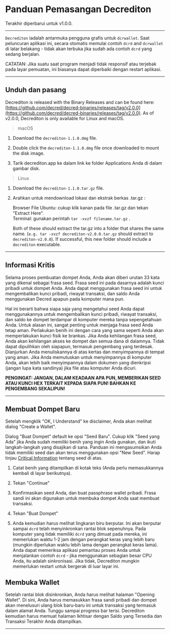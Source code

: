 # Panduan Pemasangan Decrediton 

Terakhir diperbarui untuk v1.0.0.

---

`Decrediton` iadalah antarmuka pengguna grafis untuk `dcrwallet`.  Saat peluncuran aplikasi ini, secara otomatis memulai contoh `dcrd` and `dcrwallet` di latar belakang - tidak akan terbuka jika sudah ada contoh `dcrd` yang sedang berjalan.

CATATAN: Jika suatu saat program menjadi tidak responsif atau terjebak pada layar pemuatan, ini biasanya dapat diperbaiki dengan restart aplikasi.

---

## Unduh dan pasang 

Decrediton is released with the Binary Releases and can be found here: [https://github.com/decred/decred-binaries/releases/tag/v2.0.0](https://github.com/decred/decred-binaries/releases/tag/v2.0.0). As of v2.0.0, Decrediton is only available for Linux and macOS.

> macOS

1. Download the `decrediton-1.1.0.dmg` file.

2. Double click the `decrediton-1.1.0.dmg` file once downloaded to mount the disk image.

3. Tarik decrediton.app ke dalam link ke folder Applications Anda di dalam gambar disk.

> Linux

1. Download the `decrediton-1.1.0.tar.gz` file.

2. Arahkan untuk mendownload lokasi dan ekstrak berkas .tar.gz :

    Browser File Ubuntu: cukup klik kanan pada file .tar.gz dan tekan "Extract Here". <br />
    Terminal: gunakan perintah `tar -xvzf filename.tar.gz` .

    Both of these should extract the tar.gz into a folder that shares the same name. (`e.g. tar -xvzf decrediton-v2.0.0.tar.gz` should extract to `decrediton-v2.0.0`). If successful, this new folder should include a `decrediton` executable.

---

## Informasi Kritis 

Selama proses pembuatan dompet Anda, Anda akan diberi urutan 33 kata yang dikenal sebagai frasa seed. Frasa seed ini pada dasarnya adalah kunci pribadi untuk dompet Anda. Anda dapat menggunakan frasa seed ini untuk mengembalikan kunci pribadi, riwayat transaksi, dan saldo Anda menggunakan Decred apapun pada komputer mana pun.

Hal ini berarti bahwa siapa saja yang mengetahui seed Anda dapat menggunakannya untuk mengembalikan kunci pribadi, riwayat transaksi, dan saldo ke dompet terdampar di komputer mereka tanpa sepengetahuan Anda. Untuk alasan ini, sangat penting untuk menjaga frasa seed Anda tetap aman. Perlakukan benih ini dengan cara yang sama seperti Anda akan memperlakukan kunci fisik ke brankas. Jika Anda kehilangan frasa seed, Anda akan kehilangan akses ke dompet dan semua dana di dalamnya. Tidak dapat dipulihkan oleh siapapun, termasuk pengembang yang terdesak. Dianjurkan Anda menuliskannya di atas kertas dan menyimpannya di tempat yang aman. Jika Anda memutuskan untuk menyimpannya di komputer Anda, akan lebih baik menyimpannya dalam dokumen yang dienkripsi (jangan lupa kata sandinya) jika file atau komputer Anda dicuri.

**PENGINGAT: JANGAN, DALAM KEADAAN APA PUN, MEMBERIKAN SEED ATAU KUNCI HEX TERKAIT KEPADA SIAPA PUN! BAHKAN KE PENGEMBANG SEKALIPUN!**

---

## Membuat Dompet Baru 

Setelah mengklik "OK, I Understand" ke disclaimer, Anda akan melihat dialog "Create a Wallet".

Dialog "Buat Dompet" default ke opsi "Seed Baru". Cukup klik "Seed yang Ada" jika Anda sudah memiliki benih yang ingin Anda gunakan, dan ikuti langkah-langkah yang disajikan di sana. Panduan ini mengasumsikan Anda tidak memiliki seed dan akan terus menggunakan opsi "New Seed". Harap tinjau [Critical Information](#critical-information) tentang seed di atas.

1. Catat benih yang ditampilkan di kotak teks (Anda perlu memasukkannya kembali di layar berikutnya).

2. Tekan "Continue"

3. Konfirmasikan seed Anda, dan buat passphrase wallet pribadi. Frasa sandi ini akan digunakan untuk membuka dompet Anda saat membuat transaksi.

4. Tekan "Buat Dompet"

5. Anda kemudian harus melihat lingkaran biru berputar. Ini akan berputar sampai `dcrd` telah menyinkronkan rantai blok sepenuhnya. Pada komputer yang tidak memiliki `dcrd` yang dimuat pada mereka, ini memerlukan waktu 1-2 jam dengan perangkat keras yang lebih baru (mungkin diperlukan waktu lebih lama dengan perangkat keras lama). Anda dapat memeriksa aplikasi pemantau proses Anda untuk menjalankan contoh `dcrd` - jika menggunakan sebagian besar CPU Anda, itu adalah sinkronisasi. Jika tidak, Decrediton mungkin memerlukan restart untuk bergerak di luar layar ini.

## Membuka Wallet 

Setelah rantai blok disinkronkan, Anda harus melihat halaman "Opening Wallet". Di sini, Anda harus memasukkan frasa sandi pribadi dan dompet akan menelusuri ulang blok baru-baru ini untuk transaksi yang termasuk dalam alamat Anda. Tunggu sampai progress bar terisi. Decrediton kemudian harus memuat halaman Ikhtisar dengan Saldo yang Tersedia dan Transaksi Terakhir Anda ditampilkan.

---
